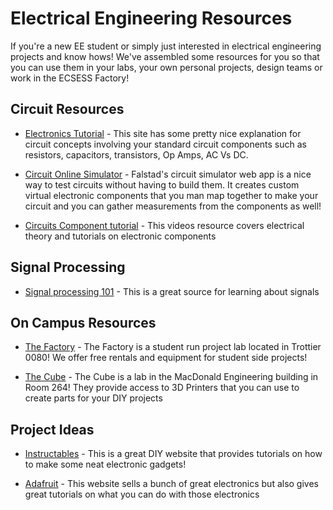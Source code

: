 # Electrical Engineering Resources 

If you're a new EE student or simply just interested in electrical engineering projects and know hows! We've assembled some resources for you so that you can use them in your labs, your own personal projects, design teams or work in the ECSESS Factory!

## Circuit Resources
* [Electronics Tutorial](https://www.electronics-tutorials.ws/) - This site has some pretty nice explanation for circuit concepts involving your standard circuit components such as resistors, capacitors, transistors, Op Amps, AC Vs DC.

* [Circuit Online Simulator](https://www.falstad.com/circuit/) - Falstad's circuit simulator web app is a nice way to test circuits without having to build them. It creates custom virtual electronic components that you man map together to make your circuit and you can gather measurements from the components as well!

* [Circuits Component tutorial](https://www.youtube.com/watch?v=fGI9d0CjI8s&index=1&list=PLYS_1w0FFIANdG78JyJu3tsumsXVIcXUB) - This videos resource covers electrical theory and tutorials on electronic components

## Signal Processing
* [Signal processing 101](https://signalprocessingsociety.org/our-story/signal-processing-101) - This is a great source for learning about signals


## On Campus Resources
* [The Factory](https://www.facebook.com/ecsessfactory/) - The Factory is a student run project lab located in Trottier 0080! We offer free rentals and equipment for student side projects!

* [The Cube](https://www.facebook.com/thecube3dprinting/) - The Cube is a lab in the MacDonald Engineering building in Room 264! They provide access to 3D Printers that you can use to create parts for your DIY projects



## Project Ideas
* [Instructables](https://www.instructables.com/technology/) - This is a great DIY website that provides tutorials on how to make some neat electronic gadgets!

* [Adafruit](https://learn.adafruit.com/) - This website sells a bunch of great electronics but also gives great tutorials on what you can do with those electronics